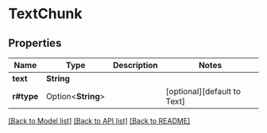 # TextChunk

## Properties

Name | Type | Description | Notes
------------ | ------------- | ------------- | -------------
**text** | **String** |  | 
**r#type** | Option<**String**> |  | [optional][default to Text]

[[Back to Model list]](../README.md#documentation-for-models) [[Back to API list]](../README.md#documentation-for-api-endpoints) [[Back to README]](../README.md)


